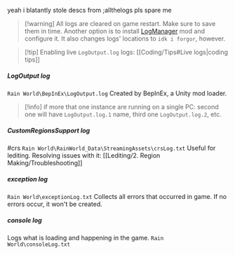 yeah i blatantly stole descs from ;allthelogs pls spare me
> [!warning] All logs are cleared on game restart. Make sure to save them in time.
> Another option is to install [LogManager](https://steamcommunity.com/sharedfiles/filedetails/?id=3138158069) mod and configure it. It also changes logs' locations to `idk i forgor`, however.

> [!tip] Enabling live `LogOutput.log` logs: [[Coding/Tips#Live logs|coding tips]]

##### LogOutput log
`Rain World\BepInEx\LogOutput.log`
Created by BepInEx, a Unity mod loader.
> [!info] if more that one instance are running on a single PC:
> second one will have `LogOutput.log.1` name, third one `LogOutput.log.2`, etc.
##### CustomRegionsSupport log
#crs
`Rain World\RainWorld_Data\StreamingAssets\crsLog.txt`
Useful for lediting.
Resolving issues with it: [[Lediting/2. Region Making/Troubleshooting]]
##### exception log
`Rain World\exceptionLog.txt`
Collects all errors that occurred in game. If no errors occur, it won't be created.
##### console log
Logs what is loading and happening in the game.
`Rain World\consoleLog.txt`